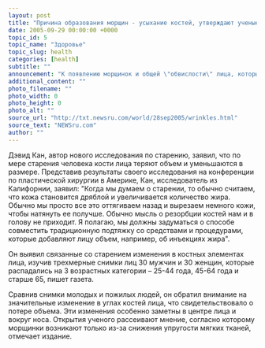 ```yaml
---
layout: post
title: "Причина образования морщин - усыхание костей, утверждают ученые"
date: 2005-09-29 00:00:00 +0000
topic_id: 5
topic_name: "Здоровье"
topic_slug: health
categories: [health]
subtitle: ""
announcement: "К появлению морщинок и общей \"обвислости\" лица, которые появляются с возрастом, причастны, кроме прочего, изменения в лицевых костях человека, говорится в новом исследовании, о котором пишет The Daily Telegraph (перевод на сайте Inopressa.ru)."
additional_content: ""
photo_filename: ""
photo_width: 0
photo_height: 0
photo_alt: ""
source_url: "http://txt.newsru.com/world/28sep2005/wrinkles.html"
source_text: "NEWSru.com"
author: ""
---
```

Дэвид Кан, автор нового исследования по старению, заявил, что по мере старения человека кости лица теряют объем и уменьшаются в размере. Представив результаты своего исследования на конференции по пластической хирургии в Америке, Кан, исследователь из Калифорнии, заявил: "Когда мы думаем о старении, то обычно считаем, что кожа становится дряблой и увеличивается количество жира. Обычно мы просто все это оттягиваем назад и вырезаем немного кожи, чтобы натянуть ее получше. Обычно мысль о резорбции костей нам и в голову не приходит. Я полагаю, мы должны задуматься о способе совместить традиционную подтяжку со средствами и процедурами, которые добавляют лицу объем, например, об инъекциях жира".

Он выявил связанные со старением изменения в костных элементах лица, изучив трехмерные снимки лиц 30 мужчин и 30 женщин, которые распадались на 3 возрастных категории – 25-44 года, 45-64 года и старше 65, пишет газета.

Сравнив снимки молодых и пожилых людей, он обратил внимание на значительные изменение в углах костей лица, что свидетельствовало о потере объема. Эти изменения особенно заметны в центре лица и вокруг носа. Открытия ученого рассеивают мнение, согласно которому морщинки возникают только из-за снижения упругости мягких тканей, отмечает издание.
